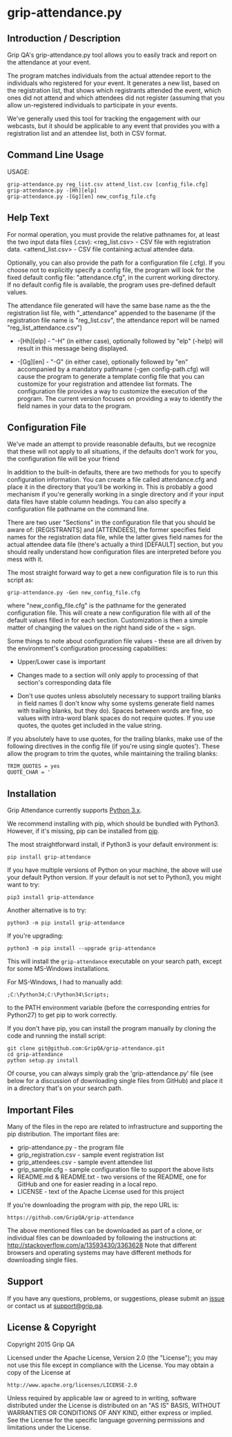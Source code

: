 grip-attendance.py
=========================

Introduction / Description
----------------------

Grip QA's grip-attendance.py tool allows you to easily track and report on
the attendance at your event.

The program matches individuals from the actual attendee report to the
individuals who registered for your event. It generates a new list, based on
the registration list, that shows which registrants attended the event,
which ones did not attend and which attendees did not register (assuming
that you allow un-registered individuals to participate in your events.

We've generally used this tool for tracking the engagement with our
webcasts, but it should be applicable to any event that provides you with a
registration list and an attendee list, both in CSV format.

Command Line Usage
----------------------

USAGE:

    grip-attendance.py reg_list.csv attend_list.csv [config_file.cfg]
    grip-attendance.py -[Hh][elp]
    grip-attendance.py -[Gg][en] new_config_file.cfg

Help Text
----------------------

For normal operation, you must provide the relative pathnames for, at
least the two input data files (.csv):
    <reg_list.csv> - CSV file with registration data.
    <attend_list.csv> - CSV file containing actual attendee data.

Optionally, you can also provide the path for a configuration file
(.cfg). If you choose not to explicitly specify a config file, the
program will look for the fixed default config file: "attendance.cfg",
in the current working directory. If no default config file is
available, the program uses pre-defined default values.

The attendance file generated will have the same base name as the the
registration list file, with "_attendance" appended to the basename (if
the registration file name is "reg_list.csv", the attendance report will
be named "reg_list_attendance.csv")

* -[Hh][elp] - "-H" (in either case), optionally followed by "elp" (-help)
will result in this message being displayed.

* -[Gg][en] - "-G" (in either case), optionally followed by "en"
accompanied by a mandatory pathname (-gen config-path.cfg) will cause
the program to generate a template config file that you can customize
for your registration and attendee list formats.
The configuration file provides a way to customize the execution of the
program. The current version focuses on providing a way to identify the
field names in your data to the program.

Configuration File
----------------------

We've made an attempt to provide reasonable defaults, but we recognize
that these will not apply to all situations, if the defaults don't work
for you, the configuration file will be your friend

In addition to the built-in defaults, there are two methods for you to
specify configuration information. You can create a file called
attendance.cfg and place it in the directory that you'll be working in.
This is probably a good mechanism if you're generally working in a
single directory and if your input data files have stable column
headings. You can also specify a configuration file pathname on the
command line.

There are two user "Sections" in the configuration file that you should
be aware of: [REGISTRANTS] and [ATTENDEES], the former specifies field
names for the registration data file, while the latter gives field names
for the actual attendee data file (there's actually a third [DEFAULT]
section, but you should really understand how configuration files are
interpreted before you mess with it.

The most straight forward way to get a new configuration file is to run
this script as:

    grip-attendance.py -Gen new_config_file.cfg

where "new_config_file.cfg" is the pathname for the generated configuration
file. This will create a new configuration file with all of the default values
filled in for each section. Customization is then a simple matter of 
changing the values on the right hand side of the = sign.

Some things to note about configuration file values - these are all
driven by the environment's configuration processing capabilities:

* Upper/Lower case is important

* Changes made to a section will only apply to processing of that
section's corresponding data file

* Don't use quotes unless absolutely necessary to support trailing
blanks in field names (I don't know why some systems generate field
names with trailing blanks, but they do). Spaces between words are fine,
so values with intra-word blank spaces do not require quotes. If you use
quotes, the quotes get included in the value string.

If you absolutely
have to use quotes, for the trailing blanks, make use of the following
directives in the config file (if you're using single quotes'). These allow
the program to trim the quotes, while maintaining the trailing blanks:

    TRIM_QUOTES = yes
    QUOTE_CHAR = '


Installation
----------------------

Grip Attendance currently supports [Python 3.x](https://www.python.org/downloads/).

We recommend installing with pip, which should be bundled with Python3.
However, if it's missing, pip can be installed from
[pip](https://pip.pypa.io/en/latest/).

The most straightforward install, if Python3 is your default environment is:

    pip install grip-attendance

If you have multiple versions of Python on your machine, the above will use
your default Python version. If your default is not set to Python3, you might
want to try:

    pip3 install grip-attendance

Another alternative is to try:

    python3 -m pip install grip-attendance

If you're upgrading:

    python3 -m pip install --upgrade grip-attendance

This will install the `grip-attendance` executable on your search path,
except for some MS-Windows installations.

For MS-Windows, I had to manually add:

    ;C:\Python34;C:\Python34\Scripts;

to the PATH environment variable (before the corresponding entries for
Python27) to get pip to work correctly.

If you don't have pip, you can install the program  manually by cloning
the code and running the install script:

    git clone git@github.com:GripQA/grip-attendance.git
    cd grip-attendance
    python setup.py install

Of course, you can always simply grab the 'grip-attendance.py' file (see
below for a discussion of downloading single files from GitHub) and
place it in a directory that's on your search path.

Important Files
----------------------

Many of the files in the repo are related to infrastructure and supporting
the pip distribution. The important files are:

* grip-attendance.py - the program file
* grip_registration.csv - sample event registration list
* grip_attendees.csv - sample event attendee list
* grip_sample.cfg - sample configuration file to support the above lists
* README.md & README.txt - two versions of the README, one for GitHub and one
for easier reading in a local repo.
* LICENSE - text of the Apache License used for this project

If you're downloading the program with pip, the repo URL is:

    https://github.com/GripQA/grip-attendance

The above mentioned files can be downloaded as part of a clone, or individual
files can be downloaded by following the instructions at:
http://stackoverflow.com/a/13593430/3363628  Note that different browsers and
operating systems may have different methods for downloading single files.

Support
----------------------

If you have any questions, problems, or suggestions, please submit an
[issue](../../issues) or contact us at support@grip.qa.

License & Copyright
----------------------

Copyright 2015 Grip QA

Licensed under the Apache License, Version 2.0 (the "License");
you may not use this file except in compliance with the License.
You may obtain a copy of the License at

    http://www.apache.org/licenses/LICENSE-2.0

Unless required by applicable law or agreed to in writing, software
distributed under the License is distributed on an "AS IS" BASIS,
WITHOUT WARRANTIES OR CONDITIONS OF ANY KIND, either express or implied.
See the License for the specific language governing permissions and
limitations under the License.
